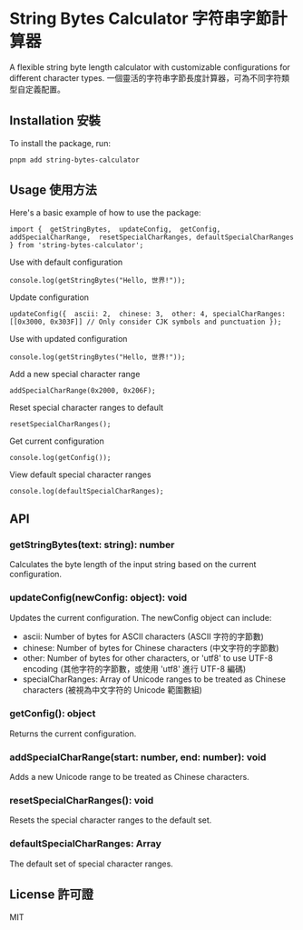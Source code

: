 # String Bytes Calculator 字符串字節計算器

A flexible string byte length calculator with customizable configurations for different character types.
一個靈活的字符串字節長度計算器，可為不同字符類型自定義配置。

## Installation 安裝

To install the package, run:

`pnpm add string-bytes-calculator`

## Usage 使用方法

Here's a basic example of how to use the package:

`import { 
  getStringBytes, 
  updateConfig, 
  getConfig, 
  addSpecialCharRange, 
  resetSpecialCharRanges,
  defaultSpecialCharRanges
} from 'string-bytes-calculator';`

Use with default configuration

`console.log(getStringBytes("Hello, 世界!")); `

Update configuration

`updateConfig({ 
  ascii: 2, 
  chinese: 3, 
  other: 4,
  specialCharRanges: [[0x3000, 0x303F]] // Only consider CJK symbols and punctuation
});`

Use with updated configuration

`console.log(getStringBytes("Hello, 世界!")); `

Add a new special character range

`addSpecialCharRange(0x2000, 0x206F); `

Reset special character ranges to default

`resetSpecialCharRanges();`

Get current configuration

`console.log(getConfig());`

View default special character ranges

`console.log(defaultSpecialCharRanges);`

## API

### getStringBytes(text: string): number

Calculates the byte length of the input string based on the current configuration.

### updateConfig(newConfig: object): void

Updates the current configuration. The newConfig object can include:
- ascii: Number of bytes for ASCII characters (ASCII 字符的字節數)
- chinese: Number of bytes for Chinese characters (中文字符的字節數)
- other: Number of bytes for other characters, or 'utf8' to use UTF-8 encoding (其他字符的字節數，或使用 'utf8' 進行 UTF-8 編碼)
- specialCharRanges: Array of Unicode ranges to be treated as Chinese characters (被視為中文字符的 Unicode 範圍數組)

### getConfig(): object

Returns the current configuration.

### addSpecialCharRange(start: number, end: number): void

Adds a new Unicode range to be treated as Chinese characters.

### resetSpecialCharRanges(): void

Resets the special character ranges to the default set.

### defaultSpecialCharRanges: Array

The default set of special character ranges.

## License 許可證

MIT
